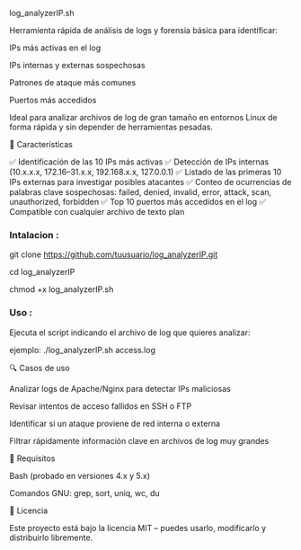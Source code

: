 log_analyzerIP.sh

Herramienta rápida de análisis de logs y forensia básica para identificar:

IPs más activas en el log

IPs internas y externas sospechosas

Patrones de ataque más comunes

Puertos más accedidos

Ideal para analizar archivos de log de gran tamaño en entornos Linux de forma rápida y sin depender de herramientas pesadas.

🚀 Características

✅ Identificación de las 10 IPs más activas
✅ Detección de IPs internas (10.x.x.x, 172.16–31.x.x, 192.168.x.x, 127.0.0.1)
✅ Listado de las primeras 10 IPs externas para investigar posibles atacantes
✅ Conteo de ocurrencias de palabras clave sospechosas: failed, denied, invalid, error, attack, scan, unauthorized, forbidden
✅ Top 10 puertos más accedidos en el log
✅ Compatible con cualquier archivo de texto plan

### Intalacion :

git clone https://github.com/tuusuario/log_analyzerIP.git

cd log_analyzerIP

chmod +x log_analyzerIP.sh

### Uso :

Ejecuta el script indicando el archivo de log que quieres analizar:

ejemplo: ./log_analyzerIP.sh access.log

🔍 Casos de uso

Analizar logs de Apache/Nginx para detectar IPs maliciosas

Revisar intentos de acceso fallidos en SSH o FTP

Identificar si un ataque proviene de red interna o externa

Filtrar rápidamente información clave en archivos de log muy grandes

📄 Requisitos

Bash (probado en versiones 4.x y 5.x)

Comandos GNU: grep, sort, uniq, wc, du

📜 Licencia

Este proyecto está bajo la licencia MIT – puedes usarlo, modificarlo y distribuirlo libremente.

